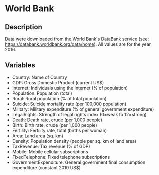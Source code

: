# World Bank

## Description

Data were downloaded from the World Bank's DataBank service (see: https://databank.worldbank.org/data/home). All values are for the year 2016.

## Variables

-   Country: Name of Country
-   GDP: Gross Domestic Product (current US$)
-   Internet: Individuals using the Internet (% of population)
-   Population: Population (total)
-   Rural: Rural population (% of total population)
-   Suicide: Suicide mortality rate (per 100,000 population)
-   Military: Military expenditure (% of general government expenditure)
-   LegalRights: Strength of legal rights index (0=weak to 12=strong)
-   Death: Death rate, crude (per 1,000 people)
-   Birth: Birth rate, crude (per 1,000 people)
-   Fertility: Fertility rate, total (births per woman)
-   Area: Land area (sq. km)
-   Density: Population density (people per sq. km of land area)
-   TaxRevenue: Tax revenue (% of GDP)
-   Mobile: Mobile cellular subscriptions
-   FixedTelephone: Fixed telephone subscriptions
-   GovernmentExpenditure: General government final consumption expenditure (constant 2010 US$)